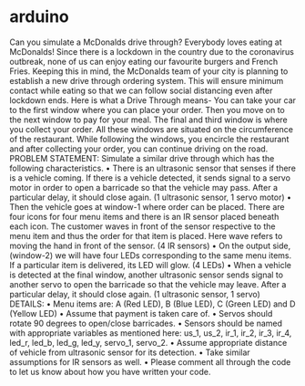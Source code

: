 # arduino
Can you simulate a McDonalds drive through?
Everybody loves eating at McDonalds! Since there is a lockdown in the country
due to the coronavirus outbreak, none of us can enjoy eating our favourite
burgers and French Fries. Keeping this in mind, the McDonalds team of your
city is planning to establish a new drive through ordering system. This will
ensure minimum contact while eating so that we can follow social distancing
even after lockdown ends.
Here is what a Drive Through means- You can take your car to the first window
where you can place your order. Then you move on to the next window to pay
for your meal. The final and third window is where you collect your order. All
these windows are situated on the circumference of the restaurant. While
following the windows, you encircle the restaurant and after collecting your
order, you can continue driving on the road.
PROBLEM STATEMENT:
Simulate a similar drive through which has the following characteristics.
• There is an ultrasonic sensor that senses if there is a vehicle coming. If
there is a vehicle detected, it sends signal to a servo motor in order to
open a barricade so that the vehicle may pass. After a particular delay, it
should close again. (1 ultrasonic sensor, 1 servo motor)
• Then the vehicle goes at window-1 where order can be placed. There are
four icons for four menu items and there is an IR sensor placed beneath
each icon. The customer waves in front of the sensor respective to the
menu item and thus the order for that item is placed. Here wave refers
to moving the hand in front of the sensor. (4 IR sensors)
• On the output side, (window-2) we will have four LEDs corresponding to
the same menu items. If a particular item is delivered, its LED will glow.
(4 LEDs)
• When a vehicle is detected at the final window, another ultrasonic
sensor sends signal to another servo to open the barricade so that the
vehicle may leave. After a particular delay, it should close again. (1
ultrasonic sensor, 1 servo)
DETAILS:
• Menu items are: A (Red LED), B (Blue LED), C (Green LED) and D (Yellow
LED)
• Assume that payment is taken care of.
• Servos should rotate 90 degrees to open/close barricades.
• Sensors should be named with appropriate variables as mentioned here:
us_1, us_2, ir_1, ir_2, ir_3, ir_4, led_r, led_b, led_g, led_y, servo_1,
servo_2.
• Assume appropriate distance of vehicle from ultrasonic sensor for its
detection.
• Take similar assumptions for IR sensors as well.
• Please comment all through the code to let us know about how you
have written your code.
